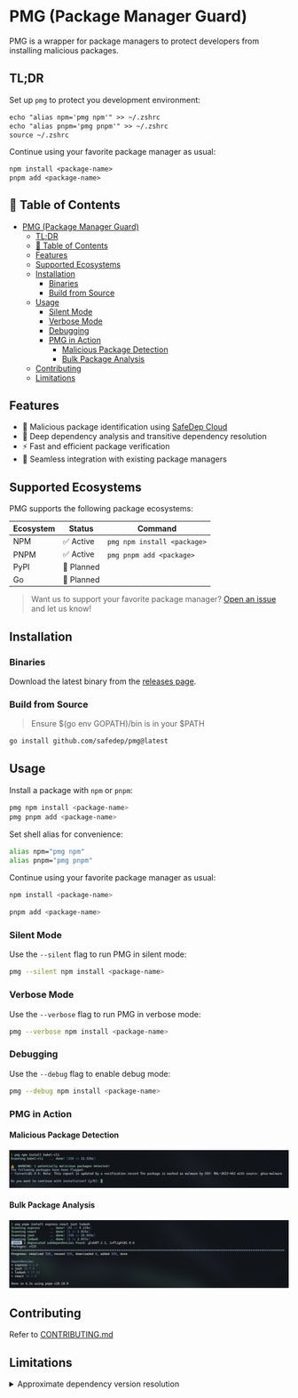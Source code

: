 
# PMG (Package Manager Guard)
PMG is a wrapper for package managers to protect developers from installing malicious packages.

## TL;DR

Set up `pmg` to protect you development environment:

```
echo "alias npm='pmg npm'" >> ~/.zshrc
echo "alias pnpm='pmg pnpm'" >> ~/.zshrc
source ~/.zshrc
```

Continue using your favorite package manager as usual:

```
npm install <package-name>
pnpm add <package-name>
```

## 📑 Table of Contents
- [PMG (Package Manager Guard)](#pmg-package-manager-guard)
  - [TL;DR](#tldr)
  - [📑 Table of Contents](#-table-of-contents)
  - [Features](#features)
  - [Supported Ecosystems](#supported-ecosystems)
  - [Installation](#installation)
    - [Binaries](#binaries)
    - [Build from Source](#build-from-source)
  - [Usage](#usage)
    - [Silent Mode](#silent-mode)
    - [Verbose Mode](#verbose-mode)
    - [Debugging](#debugging)
    - [PMG in Action](#pmg-in-action)
      - [Malicious Package Detection](#malicious-package-detection)
      - [Bulk Package Analysis](#bulk-package-analysis)
  - [Contributing](#contributing)
  - [Limitations](#limitations)

## Features

- 🚫 Malicious package identification using [SafeDep Cloud](https://docs.safedep.io/cloud/malware-analysis)
- 🌲 Deep dependency analysis and transitive dependency resolution
- ⚡ Fast and efficient package verification
- 🔄 Seamless integration with existing package managers

## Supported Ecosystems

PMG supports the following package ecosystems:

| Ecosystem | Status    | Command                     |
| --------- | --------- | --------------------------- |
| NPM       | ✅ Active  | `pmg npm install <package>` |
| PNPM      | ✅ Active  | `pmg pnpm add <package>`    |
| PyPI      | 🚧 Planned |                             |
| Go        | 🚧 Planned |                             |

> Want us to support your favorite package manager? [Open an issue](https://github.com/safedep/pmg/issues) and let us know!

## Installation

### Binaries

Download the latest binary from the [releases page](https://github.com/safedep/pmg/releases).

### Build from Source

> Ensure $(go env GOPATH)/bin is in your $PATH

```bash
go install github.com/safedep/pmg@latest
```

## Usage

Install a package with `npm` or `pnpm`:

```bash
pmg npm install <package-name>
pmg pnpm add <package-name>
```

Set shell alias for convenience:

```bash
alias npm="pmg npm"
alias pnpm="pmg pnpm"
```

Continue using your favorite package manager as usual:

```bash
npm install <package-name>
```

```bash
pnpm add <package-name>
```

### Silent Mode

Use the `--silent` flag to run PMG in silent mode:

```bash
pmg --silent npm install <package-name>
```

### Verbose Mode

Use the `--verbose` flag to run PMG in verbose mode:

```bash
pmg --verbose npm install <package-name>
```

### Debugging

Use the `--debug` flag to enable debug mode:

```bash
pmg --debug npm install <package-name>
```



### PMG in Action

#### Malicious Package Detection
![pmg scan malicious package](./docs/assets/pmg-malicious-pkg.png)

#### Bulk Package Analysis
![pmg scan & install multiple package](./docs/assets/pmg-scan-multiple-pkgs.png)

## Contributing

Refer to [CONTRIBUTING.md](CONTRIBUTING.md)

## Limitations

<details>
<summary>Approximate dependency version resolution</summary>
`pmg` resolves the transitive dependencies of a package to be installed. It does it by querying
package registry APIs such as `npmjs` and `pypi`. However, almost always, dependency versions are
specified as ranges instead of specific version. Different package managers have different ways of
resolving these ranges. It also depends on peer or host dependencies already available in the application.

`pmg` is required to block a malicious package *before* it is installed. Hence it applies its own heuristic
to choose a version from a version range for evaluation. This is fine when all versions of a given package
is malicious. However, there is a possibility of inconsistency when a specific version of a package is malicious.
</details>
